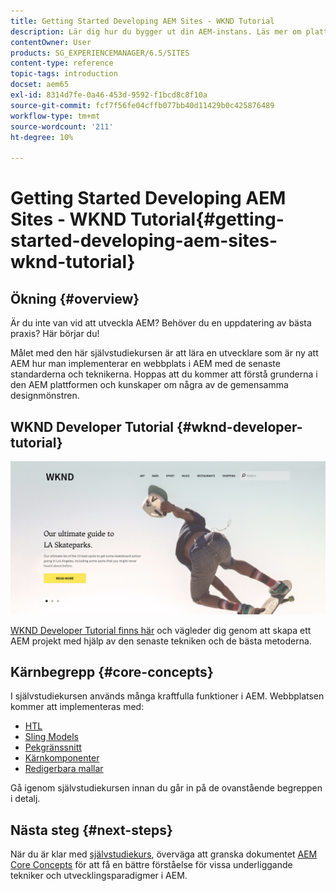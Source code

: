 ```yaml
---
title: Getting Started Developing AEM Sites - WKND Tutorial
description: Lär dig hur du bygger ut din AEM-instans. Läs mer om plattformen och komponenterna och hitta information om utvecklingsverktyg och personalisering.
contentOwner: User
products: SG_EXPERIENCEMANAGER/6.5/SITES
content-type: reference
topic-tags: introduction
docset: aem65
exl-id: 8314d7fe-0a46-453d-9592-f1bcd8c8f10a
source-git-commit: fcf7f56fe04cffb077bb40d11429b0c425876489
workflow-type: tm+mt
source-wordcount: '211'
ht-degree: 10%

---
```



# Getting Started Developing AEM Sites - WKND Tutorial{#getting-started-developing-aem-sites-wknd-tutorial}

## Ökning {#overview}

Är du inte van vid att utveckla AEM? Behöver du en uppdatering av bästa praxis? Här börjar du!

Målet med den här självstudiekursen är att lära en utvecklare som är ny att AEM hur man implementerar en webbplats i AEM med de senaste standarderna och teknikerna. Hoppas att du kommer att förstå grunderna i den AEM plattformen och kunskaper om några av de gemensamma designmönstren.

## WKND Developer Tutorial {#wknd-developer-tutorial}

![WKND](assets/screen_shot_2018-11-23at152453.png)

[WKND Developer Tutorial finns här](https://experienceleague.adobe.com/docs/experience-manager-learn/getting-started-wknd-tutorial-develop/overview.html) och vägleder dig genom att skapa ett AEM projekt med hjälp av den senaste tekniken och de bästa metoderna.

## Kärnbegrepp {#core-concepts}

I självstudiekursen används många kraftfulla funktioner i AEM. Webbplatsen kommer att implementeras med:

* [HTL](https://experienceleague.adobe.com/docs/experience-manager-htl/content/overview.html)
* [Sling Models](https://sling.apache.org/documentation/bundles/models.html)
* [Pekgränssnitt](/help/sites-developing/touch-ui-concepts.md)
* [Kärnkomponenter](https://experienceleague.adobe.com/docs/experience-manager-core-components/using/introduction.html)
* [Redigerbara mallar](/help/sites-developing/page-templates-editable.md)

Gå igenom självstudiekursen innan du går in på de ovanstående begreppen i detalj.

## Nästa steg {#next-steps}

När du är klar med [självstudiekurs](https://helpx.adobe.com/experience-manager/kt/sites/using/getting-started-wknd-tutorial-develop.html), överväga att granska dokumentet [AEM Core Concepts](/help/sites-developing/the-basics.md) för att få en bättre förståelse för vissa underliggande tekniker och utvecklingsparadigmer i AEM.
